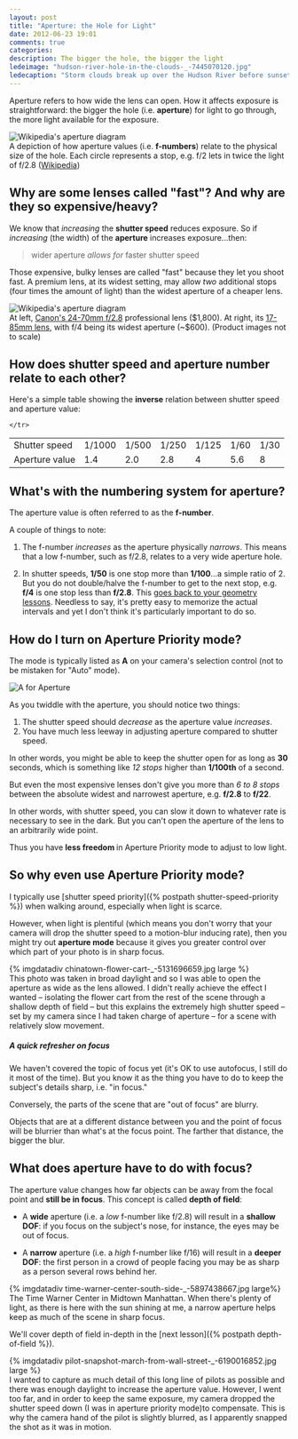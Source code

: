 ```yaml
---
layout: post
title: "Aperture: the Hole for Light"
date: 2012-06-23 19:01
comments: true
categories: 
description: The bigger the hole, the bigger the light
ledeimage: "hudson-river-hole-in-the-clouds-_-7445070120.jpg"
ledecaption: "Storm clouds break up over the Hudson River before sunset."
---
```


Aperture refers to how wide the lens can open. How it affects exposure is straightforward: the bigger the hole (i.e. **aperture**) for light to go through, the more light available for the exposure.

<!--more-->


<div class="imgwrap">
	<img src="{{site.graphics_dir}}/1000px-Aperture_diagram.svg.png" alt="Wikipedia's aperture diagram">
	<div class="caption">
		A depiction of how aperture values (i.e. <strong>f-numbers</strong>) relate to the physical size of the hole. Each circle represents a stop, e.g. f/2 lets in twice the light of f/2.8 (<a href="http://en.wikipedia.org/wiki/File:Aperture_diagram.svg" title="File:Aperture diagram.svg - Wikipedia, the free encyclopedia">Wikipedia</a>)
	</div>
</div>


## Why are some lenses called "fast"? And why are they so expensive/heavy?

We know that *increasing* the **shutter speed** reduces exposure. So if *increasing* (the width) of the **aperture** increases exposure...then:

<blockquote>wider aperture <em>allows for</em> faster shutter speed</blockquote>

Those expensive, bulky lenses are called "fast" because they let you shoot fast. A premium lens, at its widest setting, may allow *two* additional stops (four times the amount of light) than the widest aperture of a cheaper lens.

<div class="imgwrap">
	<img src="{{site.graphics_dir}}/canon-24-70--17-85.jpg" alt="Wikipedia's aperture diagram">
	<div class="caption">
		At left, <a href="http://www.amazon.com/Canon-24-70mm-2-8L-Standard-Cameras/dp/B00009R6WT">Canon's 24-70mm f/2.8</a> professional lens ($1,800). At right, its <a href="http://www.amazon.com/Canon-17-85mm-4-5-6-Stabilized-Digital/dp/B0002Y5WXO">17-85mm lens</a>, with f/4 being its widest aperture (~$600). (Product images not to scale)
	</div>
</div>	

## How does shutter speed and aperture number relate to each other?

Here's a simple table showing the <strong>inverse</strong> relation between shutter speed and aperture value:

<table class="cats">
	<tr>
		<td>Shutter speed</td>
		<td>1/1000</td><td>1/500</td><td>1/250</td><td>1/125</td><td>1/60</td><td>1/30</td>
	</tr>
	<tr>
		<td>Aperture value</td>
		<td>1.4</td><td>2.0</td><td>2.8</td><td>4</td><td>5.6</td><td>8</td>
		
	</tr>
</table>

## What's with the numbering system for aperture?
The aperture value is often referred to as the <strong>f-number</strong>.

A couple of things to note:

1. The f-number <em>increases</em> as the aperture physically <em>narrows</em>. This means that a low f-number, such as f/2.8, relates to a very wide aperture hole.

2. In shutter speeds, <strong>1/50</strong> is one stop more than <strong>1/100</strong>...a simple ratio of 2. But you do not double/halve the f-number to get to the next stop, e.g. <strong>f/4</strong> is one stop less than <strong>f/2.8</strong>. This <a href="http://www.uscoles.com/fstop.htm">goes back to your geometry lessons</a>. Needless to say, it's pretty easy to memorize the actual intervals and yet I don't think it's particularly important to do so.



## How do I turn on Aperture Priority mode?
 
The mode is typically listed as **A** on your camera's selection control (not to be mistaken for "Auto" mode).

<div class="imgwrap inset">
	<img src="{{site.graphics_dir}}/aperture-dial.png" alt="A for Aperture">
</div>	

As you twiddle with the aperture, you should notice two things:

1. The shutter speed should *decrease* as the aperture value *increases*.
2. You have much less leeway in adjusting aperture compared to shutter speed. 

In other words, you might be able to keep the shutter open for as long as <strong>30</strong> seconds, which is something like *12 stops* higher than <strong>1/100th</strong> of a second. 

But even the most expensive lenses don't give you more than <em>6 to 8 stops</em> between the absolute widest and narrowest aperture, e.g. <strong>f/2.8</strong> to <strong>f/22</strong>.


In other words, with shutter speed, you can slow it down to whatever rate is necessary to see in the dark. But you can't open the aperture of the lens to an arbitrarily wide point.  

Thus you have <strong>less freedom </strong> in Aperture Priority mode to adjust to low light.


## So why even use Aperture Priority mode?

I typically use [shutter speed priority]({% postpath shutter-speed-priority %}) when walking around, especially when light is scarce.

However, when light is plentiful (which means you don't worry that your camera will drop the shutter speed to a motion-blur inducing rate), then you might try out <strong>aperture mode</strong> because it gives you greater control over which part of your photo is in sharp focus. 

<div class="imgwrap wide feature">
{% imgdatadiv chinatown-flower-cart-_-5131696659.jpg large %}
<div class="caption">
	This photo was taken in broad daylight and so I was able to open the aperture as wide as the lens allowed. I didn't really achieve the effect I wanted &ndash; isolating the flower cart from the rest of the scene through a shallow depth of field &ndash; but this explains the extremely high shutter speed &ndash; set by my camera since I had taken charge of aperture &ndash; for a scene with relatively slow movement.
</div>
</div>




##### A quick refresher on focus
We haven't covered the topic of focus yet (it's OK to use autofocus, I still do it most of the time). But you know it as the thing you have to do to keep the subject's details sharp, i.e. "in focus."

Conversely, the parts of the scene that are "out of focus" are blurry.

Objects that are at a different distance between you and the point of focus will be blurrier than what's at the focus point. The farther that distance, the bigger the blur.

## What does aperture have to do with focus?

The aperture value changes how far objects can be away from the focal point and <strong>still be in focus</strong>. This concept is called <strong>depth of field</strong>:

* A <strong>wide</strong> aperture (i.e. a <em>low</em> f-number like f/2.8) will result in a <strong>shallow DOF</strong>: if you focus on the subject's nose, for instance, the eyes may be out of focus.

* A <strong>narrow</strong> aperture (i.e. a <em>high</em> f-number like f/16) will result in a <strong>deeper DOF</strong>: the first person in a crowd of people facing you may be as sharp as a person several rows behind her.


<div class="wide imgwrap feature">
	{% imgdatadiv time-warner-center-south-side-_-5897438667.jpg large%}
   
<div class="caption">
	The Time Warner Center in Midtown Manhattan. When there's plenty of light, as there is here with the sun shining at me, a narrow aperture helps keep as much of the scene in sharp focus.
</div>   
</div>




We'll cover depth of field in-depth in the [next lesson]({% postpath depth-of-field %}).

<div class="imgwrap wide feature">
{% imgdatadiv pilot-snapshot-march-from-wall-street-_-6190016852.jpg large %}
<div class="caption">
	I wanted to capture as much detail of this long line of pilots as possible and there was enough daylight to increase the aperture value. However, I went too far, and in order to keep the same exposure, my camera dropped the shutter speed down (I was in aperture priority mode)to compensate. This is why the camera hand of the pilot is slightly blurred, as I apparently snapped the shot as it was in motion.
</div>
</div>
